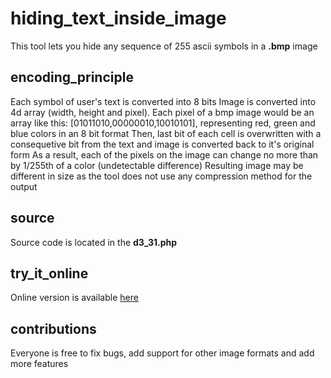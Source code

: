 # hiding_text_inside_image
This tool lets you hide any sequence of 255 ascii symbols in a **.bmp** image
## encoding_principle
Each symbol of user's text is converted into 8 bits
Image is converted into 4d array (width, height and pixel). Each pixel of a bmp image would be an array like this: [01011010,00000010,10010101], representing red, green and blue colors in an 8 bit format
Then, last bit of each cell is overwritten with a consequetive bit from the text and image is converted back to it's original form
As a result, each of the pixels on the image can change no more than by 1/255th of a color (undetectable difference)
Resulting image may be different in size as the tool does not use any compression method for the output
## source
Source code is located in the **d3_31.php**
## try_it_online
Online version is available [here](https://mambo.in.ua/project/hiding_text/)
## contributions
Everyone is free to fix bugs, add support for other image formats and add more features
